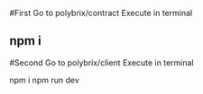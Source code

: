 #First
Go to polybrix/contract
Execute in terminal 

npm i 
-------------------------------------------------------------
#Second 
Go to polybrix/client
Execute in terminal

npm i
npm run dev
